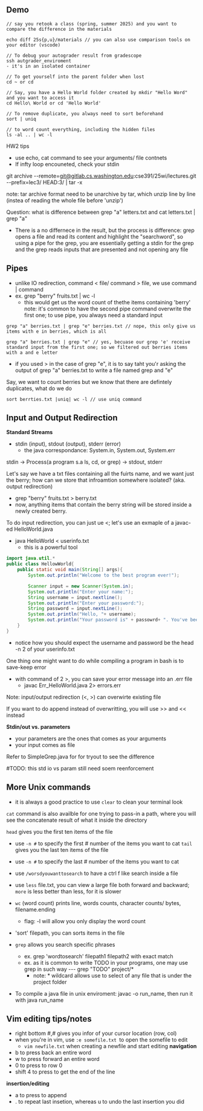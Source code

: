 ## Demo
```
// say you retook a class (spring, summer 2025) and you want to compare the difference in the materials

echo diff 25s{p,u}/materials // you can also use comparison tools on your editor (vscode)

// To debug your autograder result from gradescope
ssh autgrader_enviroment 
- it's in an isolated container

// To get yourself into the parent folder when lost
cd ~ or cd

// Say, you have a Hello World folder created by mkdir "Hello Word" and you want to access it
cd Hello\ World or cd 'Hello World'

// To remove duplicate, you always need to sort beforehand
sort | uniq

// to word count everything, including the hidden files
ls -al .. | wc -l

```
HW2 tips
- use echo, cat command to see your arguments/ file contnets
- If infty loop encouneted, check your stdin

git archive --remote=git@gitlab.cs.washington.edu:cse391/25wi/lectures.git --prefix=lec3/ HEAD:3/ | tar -x

note: tar archive format need to be unarchive by tar, which unzip line by line (instea of reading the whole file before 'unzip')


Question: what is difference between grep "a" letters.txt and cat letters.txt | grep "a"

- There is a no differnece in the result, but the process is difference: grep opens a file and read its content and highlight the "searchword", so using a pipe for the grep, you are essentially getting a stdin for the grep and the grep reads inputs that are presented and not opening any file

## Pipes
- unlike IO redirection, command < file/ command > file, we use command | command
- ex.  grep "berry" fruits.txt | wc -l
    - this would get us the word count of thethe items containing 'berry' 
note: it's common to have the second pipe command overwrite the first one; to use pipe, you always need a standard input
```
grep "a" berries.txt | grep "e" berries.txt // nope, this only give us items with e in berries, which is all

grep "a" berries.txt | grep "e" // yes, becuase our grep 'e' receive standard input from the first one; so we filtered out berries items with a and e letter
```
- if you used > in the case of grep "e", it is to say taht you'r asking the output of grep "a" berries.txt to write a file named grep and "e"

Say, we want to count berries but we know that there are defintely duplicates, what do we do 
```
sort berrties.txt |uniq| wc -l // use uniq command
```
## Input and Output Redirection
**Standard Streams**
- stdin (input), stdout (output), stderr (error)
    - the java correspondance: System.in, System.out, System.err
 
stdin -> Process(a program s.a ls, cd, or grep) -> stdout, stderr

Let's say we have a txt files containing all the fuirts name, and we want just the berry; how can we store that infroamtion somewhere isolated? (aka. output redirection)
- grep "berry" fruits.txt > berry.txt
- now, anything items that contain the berry string will be stored inside a newly created berry.

To do input redirection, you can just ue <; let's use an exmaple of a javac-ed HelloWorld.java
- java HelloWorld < userinfo.txt
    - this is a powerful tool

```java
import java.util.*
public class HellowWorld{
    public static void main(String[] args){
        System.out.println("Welcome to the best program ever!");

        Scanner input = new Scanner(System.in);
        System.out.println("Enter your name:");
        String username = input.nextline();
        System.out.println("Enter your password:");
        String password = input.nextLine();
        System.out.println("Hello, "+ username);
        System.out.println("Your password is" + passowrd+ ". You've been hacked!")
    }
}
```
- notice how you should expect the username and password be the head -n 2 of your userinfo.txt


One thing one might want to do while compiling a program in bash is to save-keep error
- with command of 2 >, you can save your error message into an .err file
    - javac Err_HelloWorld.java 2> errors.err

Note: input/output redirection (<, >) can overwirte existing file 

If you want to do append instead of overwritting, you will use >> and << instead

**Stdin/out vs. parameters**
- your parameters are the ones that comes as your arguments
- your input comes as file

Refer to SimpleGrep.java for for tryout to see the difference

#TODO: this std io vs param still need soem reenforcement

## More Unix commands
- it is always a good practice to use `clear` to clean your terminal look

`cat` command is also availble for one trying to pass-in a path, where you will see the concatenate result of what it inside the directory

`head` gives you the first ten items of the file
- use `-n #` to specify the first # number of the items you want to cat
`tail` gives you the last ten items of the file
- use `-n #` to specify the last # number of the items you want to cat

- use `/worsdyouwanttosearch` to have a ctrl f like search inside a file

- use `less` file.txt, you can view a large file both forward and backward; `more` is less better than less, for it is slower

- `wc` (word count) prints line, words counts, character counts/ bytes, filename.ending
    - flag: -l will allow you only display the word count
- 'sort' filepath, you can sorts items in the file

- `grep` allows you search specific phrases
    - ex. grep 'wordtosearch' filepath1 filepath2 with exact match
    - ex. as it is common to write TODO in your programs, one may use grep in such way --- grep "TODO" project/*
        - note: * wildcard allows use to select of any file that is under the project folder
- To compile a java file in unix enviroment: javac -o run_name, then run it with java run_name

## Vim editing tips/notes
- right bottom #,# gives you infor of your cursor location (row, col)
- when you're in vim, use `:e somefile.txt `to open the somefile to edit
    - `vim newfile.txt` when creating a newfile and start editing
**navigation**
- b to press back an entire word
- w to press forward an entire word
- 0 to press to row 0
- shift 4 to press to get the end of the line

**insertion/editing**
- a to press to append
- . to repeat last insetion, whereas u to undo the last insertion you did